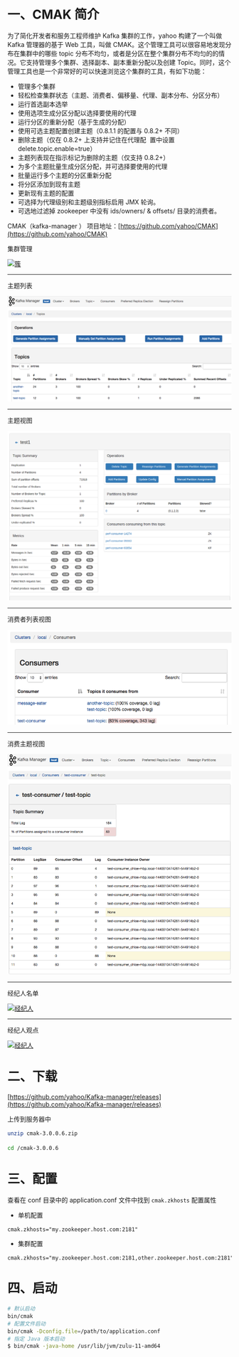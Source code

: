 # 一、CMAK 简介

为了简化开发者和服务工程师维护 Kafka 集群的工作，yahoo 构建了一个叫做 Kafka 管理器的基于 Web 工具，叫做 CMAK。这个管理工具可以很容易地发现分布在集群中的哪些 topic 分布不均匀，或者是分区在整个集群分布不均匀的的情况。它支持管理多个集群、选择副本、副本重新分配以及创建 Topic。同时，这个管理工具也是一个非常好的可以快速浏览这个集群的工具，有如下功能：

- 管理多个集群
- 轻松检查集群状态（主题、消费者、偏移量、代理、副本分布、分区分布）
- 运行首选副本选举
- 使用选项生成分区分配以选择要使用的代理
- 运行分区的重新分配（基于生成的分配）
- 使用可选主题配置创建主题（0.8.1.1 的配置与 0.8.2+ 不同）
- 删除主题（仅在 0.8.2+ 上支持并记住在代理配 ​​ 置中设置 delete.topic.enable=true）
- 主题列表现在指示标记为删除的主题（仅支持 0.8.2+）
- 为多个主题批量生成分区分配，并可选择要使用的代理
- 批量运行多个主题的分区重新分配
- 将分区添加到现有主题
- 更新现有主题的配置
- 可选择为代理级别和主题级别指标启用 JMX 轮询。
- 可选地过滤掉 zookeeper 中没有 ids/owners/ & offsets/ 目录的消费者。

CMAK（kafka-manager ） 项目地址：[https://github.com/yahoo/CMAK](https://github.com/yahoo/CMAK)

集群管理

[![簇](https://github.com/yahoo/CMAK/raw/master/img/cluster.png)](https://github.com/yahoo/CMAK/blob/master/img/cluster.png)

---

主题列表

[![话题](https://github.com/yahoo/CMAK/raw/master/img/topic-list.png)](https://github.com/yahoo/CMAK/blob/master/img/topic-list.png)

---

主题视图

[![话题](https://github.com/yahoo/CMAK/raw/master/img/topic.png)](https://github.com/yahoo/CMAK/blob/master/img/topic.png)

---

消费者列表视图

[![消费者](https://github.com/yahoo/CMAK/raw/master/img/consumer-list.png)](https://github.com/yahoo/CMAK/blob/master/img/consumer-list.png)

---

消费主题视图

[![消费者](https://github.com/yahoo/CMAK/raw/master/img/consumed-topic.png)](https://github.com/yahoo/CMAK/blob/master/img/consumed-topic.png)

---

经纪人名单

[![经纪人](https://github.com/yahoo/CMAK/raw/master/img/broker-list.png)](https://github.com/yahoo/CMAK/blob/master/img/broker-list.png)

---

经纪人观点

[![经纪人](https://github.com/yahoo/CMAK/raw/master/img/broker.png)](https://github.com/yahoo/CMAK/blob/master/img/broker.png)

# 二、下载

[https://github.com/yahoo/Kafka-manager/releases](https://github.com/yahoo/Kafka-manager/releases)

上传到服务器中

```bash
unzip cmak-3.0.0.6.zip

cd /cmak-3.0.0.6
```


# 三、配置

查看在 conf 目录中的 application.conf 文件中找到 `cmak.zkhosts` 配置属性

- 单机配置

```vim
cmak.zkhosts="my.zookeeper.host.com:2181"
```

- 集群配置

```vim
cmak.zkhosts="my.zookeeper.host.com:2181,other.zookeeper.host.com:2181"
```

# 四、启动

```bash
# 默认启动
bin/cmak
# 配置文件启动
bin/cmak -Dconfig.file=/path/to/application.conf
# 指定 Java 版本启动
$ bin/cmak -java-home /usr/lib/jvm/zulu-11-amd64
```

